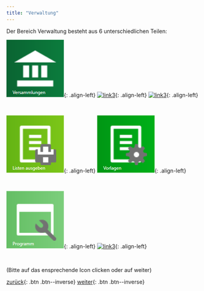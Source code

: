```yaml
---
title: "Verwaltung"
---
```

Der Bereich Verwaltung besteht aus 6 unterschiedlichen Teilen:

[![link3](/images/menu_icon_07.png)](/Vortragsmanager/Versammlungen){: .align-left}
[![link3](/images/menu_icon_10.png)](/Vortragsmanager/Redner){: .align-left}
[![link3](/images/menu_icon_13.png)](/Vortragsmanager/Sicherung){: .align-left}

<br clear="all" />

[![link3](/images/menu_icon_06.png)](/Vortragsmanager/ListenAusgeben){: .align-left}
[![link3](/images/menu_icon_08.png)](/Vortragsmanager/Vorlagen){: .align-left}

<br clear="all" />

[![link3](/images/menu_icon_09.png)](/Vortragsmanager/ProgrammEinstellungen){: .align-left}
[![link3](/images/menu_icon_13.png)](/Vortragsmanager/Vortragsthemen){: .align-left}

<br clear="all" />

(Bitte auf das ensprechende Icon clicken oder auf weiter)


[zurück](MeineRedner.md){: .btn .btn--inverse}  [weiter](Versammlungen.md){: .btn .btn--inverse}